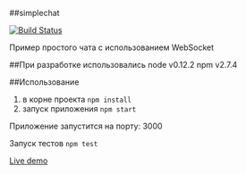 ##simplechat

[![Build Status](https://travis-ci.org/seryh/simplechat.svg?branch=master)](https://travis-ci.org/seryh/simplechat)

Пример простого чата с использованием WebSocket

##При разработке использовались
node v0.12.2
npm v2.7.4

##Использование
1. в корне проекта ```npm install```
2. запуск приложения ```npm start```

Приложение запустится на порту: 3000

Запуск тестов ```npm test```

[Live demo](http://167.88.42.86:3000/)
